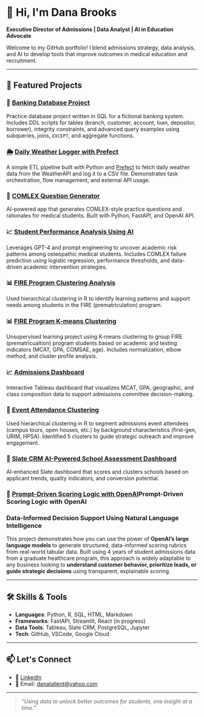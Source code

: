 # 👋 Hi, I'm Dana Brooks

**Executive Director of Admissions | Data Analyst | AI in Education Advocate**

Welcome to my GitHub portfolio! I blend admissions strategy, data analysis, and AI to develop tools that improve outcomes in medical education and recruitment.

---

## 💼 Featured Projects

### 🏦 [Banking Database Project](https://github.com/danabr21285/banking-database-project)
Practice database project written in SQL for a fictional banking system. Includes DDL scripts for tables (branch, customer, account, loan, depositor, borrower), integrity constraints, and advanced query examples using subqueries, joins, `EXCEPT`, and aggregate functions.

### 🌦️ [Daily Weather Logger with Prefect](https://github.com/danabr21285/prefectdatacleaningproject)  
A simple ETL pipeline built with Python and [Prefect](https://www.prefect.io/) to fetch daily weather data from the WeatherAPI and log it to a CSV file. Demonstrates task orchestration, flow management, and external API usage.

### 🧠 [COMLEX Question Generator](https://github.com/danabr21285/comlex-question-generator)
AI-powered app that generates COMLEX-style practice questions and rationales for medical students. Built with Python, FastAPI, and OpenAI API.

### 📈 [Student Performance Analysis Using AI](https://github.com/danabr21285/student-performance-analysis-using-ai)  
Leverages GPT-4 and prompt engineering to uncover academic risk patterns among osteopathic medical students. Includes COMLEX failure prediction using logistic regression, performance thresholds, and data-driven academic intervention strategies.

### 📊 [FIRE Program Clustering Analysis](https://github.com/danabr21285/fire-program-clustering)
Used hierarchical clustering in R to identify learning patterns and support needs among students in the FIRE (prematriculation) program.

### 📊 [FIRE Program K-means Clustering](https://github.com/danabr21285/fire-kmeans-clustering)  
Unsupervised learning project using K-means clustering to group FIRE (prematricualtion) program students based on academic and testing indicators (MCAT, GPA, COMSAE, age). Includes normalization, elbow method, and cluster profile analysis.

### 📈 [Admissions Dashboard](https://github.com/danabr21285/admissions-dashboard)
Interactive Tableau dashboard that visualizes MCAT, GPA, geographic, and class composition data to support admissions committee decision-making.

### 🧬 [Event Attendance Clustering](https://github.com/danabr21285/event-clustering)  
Used hierarchical clustering in R to segment admissions event attendees (campus tours, open houses, etc.) by background characteristics (first-gen, URIM, HPSA). Identified 5 clusters to guide strategic outreach and improve engagement.

### 🧠 [Slate CRM AI-Powered School Assessment Dashboard](https://github.com/danabr21285/slate-crm-ai-powered-school-assessment-dashboard)
AI-enhanced Slate dashboard that scores and clusters schools based on applicant trends, quality indicators, and conversion potential.

### 🎯 [Prompt-Driven Scoring Logic with OpenAI](https://github.com/danabr21285/slate-crm-ai-powered-school-assessment-dashboard)Prompt-Driven Scoring Logic with OpenAI
### Data-Informed Decision Support Using Natural Language Intelligence

This project demonstrates how you can use the power of **OpenAI’s large language models** to generate structured, data-informed scoring rubrics from real-world tabular data. Built using 4 years of student admissions data from a graduate healthcare program, this approach is widely adaptable to any business looking to **understand customer behavior, prioritize leads, or guide strategic decisions** using transparent, explainable scoring.

---

## 🛠️ Skills & Tools

- **Languages**: Python, R, SQL, HTML, Markdown
- **Frameworks**: FastAPI, Streamlit, React (in progress)
- **Data Tools**: Tableau, Slate CRM, PostgreSQL, Jupyter
- **Tech**: GitHub, VSCode, Google Cloud

---

## 📫 Let's Connect

- 💼 [LinkedIn](www.linkedin.com/in/dana-tallent-brooks-a15977a0)
- 📧 Email: danatallent@yahoo.com

---

> *“Using data to unlock better outcomes for students, one insight at a time.”*

